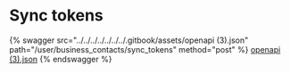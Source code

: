 # Sync tokens

{% swagger src="../../../../../../../.gitbook/assets/openapi (3).json" path="/user/business_contacts/sync_tokens" method="post" %}
[openapi (3).json](<../../../../../../../.gitbook/assets/openapi (3).json>)
{% endswagger %}
